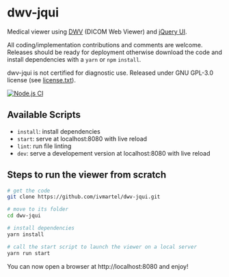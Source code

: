 # dwv-jqui

Medical viewer using [DWV](https://github.com/ivmartel/dwv) (DICOM Web Viewer) and [jQuery UI](http://jqueryui.com/).

All coding/implementation contributions and comments are welcome. Releases should be ready for deployment otherwise download the code and install dependencies with a `yarn` or `npm` `install`.

dwv-jqui is not certified for diagnostic use. Released under GNU GPL-3.0 license (see [license.txt](license.txt)).

[![Node.js CI](https://github.com/ivmartel/dwv-jqui/actions/workflows/nodejs-ci.yml/badge.svg)](https://github.com/ivmartel/dwv-jqui/actions/workflows/nodejs-ci.yml)

## Available Scripts

 - `install`: install dependencies
 - `start`: serve at localhost:8080 with live reload
 - `lint`: run file linting
 - `dev`: serve a developement version at localhost:8080 with live reload

## Steps to run the viewer from scratch

```sh
# get the code
git clone https://github.com/ivmartel/dwv-jqui.git

# move to its folder
cd dwv-jqui

# install dependencies
yarn install

# call the start script to launch the viewer on a local server
yarn run start
```

You can now open a browser at http://localhost:8080 and enjoy!
